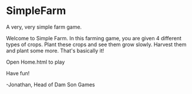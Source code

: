 # SimpleFarm
A very, very simple farm game.

Welcome to Simple Farm.
In this farming game, you are given 4 different types of crops.
Plant these crops and see them grow slowly.
Harvest them and plant some more.
That's basically it!

Open Home.html to play

Have fun!

-Jonathan, Head of Dam Son Games
